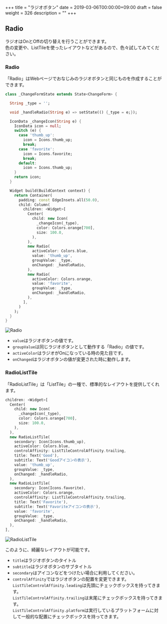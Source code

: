 +++
title = "ラジオボタン"
date = 2019-03-06T00:00:00+09:00
draft = false
weight = 326
description = ""
+++
## Radio

ラジオはOnとOffの切り替えを行うことができます。  
色の変更や、ListTileを使ったレイアウトなどがあるので、色々試してみてください。  

### Radio

「Radio」はWebページでおなじみのラジオボタンと同じものを作成することができます。

```dart
class _ChangeFormState extends State<ChangeForm> {

  String _type = '';

  void _handleRadio(String e) => setState(() {_type = e;});

  IconData _changeIcon(String e) {
    IconData icon = null;
    switch (e) {
      case 'thumb_up':
        icon = Icons.thumb_up;
        break;
      case 'favorite':
        icon = Icons.favorite;
        break;
      default:
        icon = Icons.thumb_up;
    }
    return icon;
  }

  Widget build(BuildContext context) {
    return Container(
      padding: const EdgeInsets.all(50.0),
      child: Column(
        children: <Widget>[
          Center(
            child: new Icon(
              _changeIcon(_type),
              color: Colors.orange[700],
              size: 100.0,
            ),
          ),
          new Radio(
            activeColor: Colors.blue,
            value: 'thumb_up',
            groupValue: _type,
            onChanged: _handleRadio,
          ),
          new Radio(
            activeColor: Colors.orange,
            value: 'favorite',
            groupValue: _type,
            onChanged: _handleRadio,
          ),
        ],
      )
    );
  }
}
```
<img src="/images/basic/interactive/02/radio_01.gif" style="min-width:300px;max-width:600px;" alt="Radio"/>

- ``value``はラジオボタンの値です。
- ``groupValue``は同じラジオボタンとして動作する「Radio」の値です。
- ``activeColor``はラジオがOnになっている時の見た目です。
- ``onChanged``はラジオボタンの値が変更された時に動作します。

### RadioListTile

「RadioListTile」は「ListTile」の一種で、標準的なレイアウトを提供してくれます。

```dart
children: <Widget>[
  Center(
    child: new Icon(
      _changeIcon(_type),
      color: Colors.orange[700],
      size: 100.0,
    ),
  ),
  new RadioListTile(
    secondary: Icon(Icons.thumb_up),
    activeColor: Colors.blue,
    controlAffinity: ListTileControlAffinity.trailing,
    title: Text('Good'),
    subtitle: Text('Goodアイコンの表示'),
    value: 'thumb_up',
    groupValue: _type,
    onChanged: _handleRadio,
  ),
  new RadioListTile(
    secondary: Icon(Icons.favorite),
    activeColor: Colors.orange,
    controlAffinity: ListTileControlAffinity.trailing,
    title: Text('Favorite'),
    subtitle: Text('Favoriteアイコンの表示'),
    value: 'favorite',
    groupValue: _type,
    onChanged: _handleRadio,
  ),
],
```

<img src="/images/basic/interactive/02/radio_02.gif" style="min-width:300px;max-width:600px;" alt="RadioListTile"/>

このように、綺麗なレイアウトが可能です。

- ``title``はラジオボタンのタイトル
- ``subtitle``はラジオボタンのサブタイトル
- ``secondary``はアイコンなどをつけたい場合に利用してください。
- ``controlAffinity``ではラジオボタンの配置を変更できます。  
``ListTileControlAffinity.leading``は先頭にチェックボックスを持ってきます。    
``ListTileControlAffinity.trailing``は末尾にチェックボックスを持ってきます。  
``ListTileControlAffinity.platform``は実行しているプラットフォームに対して一般的な配置にチェックボックスを持ってきます。  
